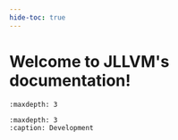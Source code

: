 ```yaml
---
hide-toc: true
---
```


# Welcome to JLLVM's documentation!

```{toctree}
:maxdepth: 3

```

```{toctree}
:maxdepth: 3
:caption: Development

```

